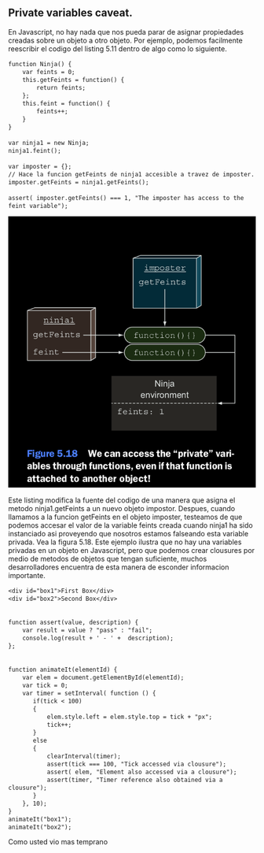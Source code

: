 ## Private variables caveat.

En Javascript, no hay nada que nos pueda parar de asignar propiedades creadas sobre un objeto a otro objeto. Por ejemplo, 
podemos facilmente reescribir el codigo del listing 5.11 dentro de algo como lo siguiente.

```
function Ninja() {
    var feints = 0;
    this.getFeints = function() {
        return feints;
    };
    this.feint = function() {
        feints++;
    }
}

var ninja1 = new Ninja;
ninja1.feint();

var imposter = {};
// Hace la funcion getFeints de ninja1 accesible a travez de imposter.
imposter.getFeints = ninja1.getFeints();

assert( imposter.getFeints() === 1, "The imposter has access to the feint variable");
```
![imposter](imposter.png)

Este listing modifica la fuente del codigo de una manera que asigna el metodo ninja1.getFeints a un nuevo objeto 
impostor. Despues, cuando llamamos a la funcion getFeints en el objeto imposter, testeamos de que podemos accesar el 
valor de la variable feints creada cuando ninja1 ha sido instanciado asi proveyendo que nosotros estamos falseando esta 
variable privada. Vea la figura 5.18.
Este ejemplo ilustra que no hay una variables privadas en un objeto en Javascript, pero que podemos crear clousures por 
medio de metodos de objetos que tengan suficiente, muchos desarrolladores encuentra de esta manera de esconder informacion 
importante.

```
<div id="box1">First Box</div>
<div id="box2">Second Box</div>


function assert(value, description) {
    var result = value ? "pass" : "fail";
    console.log(result + ' - ' +  description);
};


function animateIt(elementId) {
    var elem = document.getElementById(elementId);
    var tick = 0;
    var timer = setInterval( function () {
       if(tick < 100)
       {
           elem.style.left = elem.style.top = tick + "px";
           tick++;
       }
       else
       {
           clearInterval(timer);
           assert(tick === 100, "Tick accessed via clousure");
           assert( elem, "Element also accessed via a clousure");
           assert(timer, "Timer reference also obtained via a clousure");
       }
    }, 10);
}
animateIt("box1");
animateIt("box2");

```

Como usted vio mas temprano